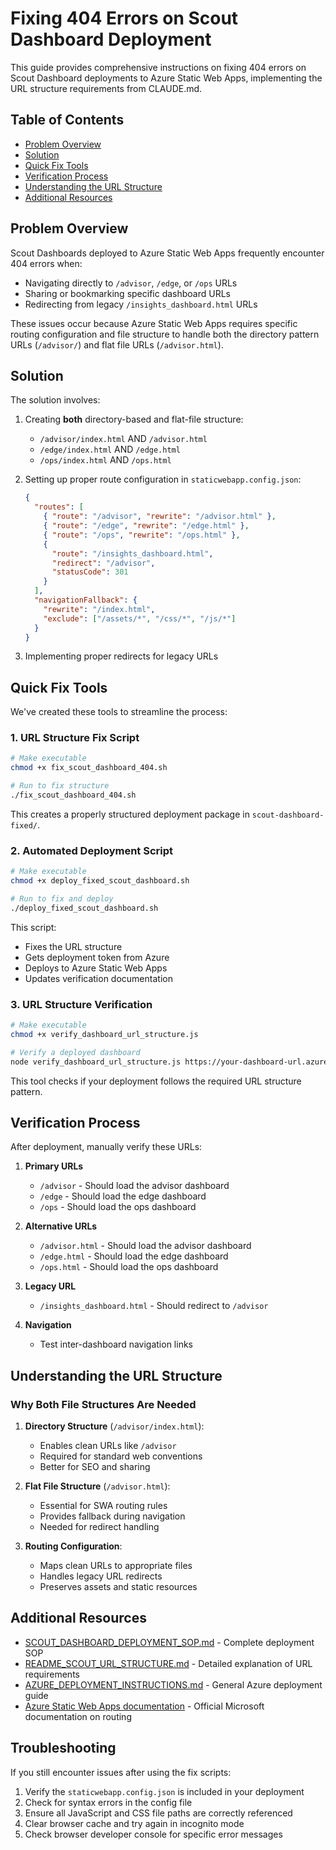 # Fixing 404 Errors on Scout Dashboard Deployment

This guide provides comprehensive instructions on fixing 404 errors on Scout Dashboard deployments to Azure Static Web Apps, implementing the URL structure requirements from CLAUDE.md.

## Table of Contents

- [Problem Overview](#problem-overview)
- [Solution](#solution)
- [Quick Fix Tools](#quick-fix-tools)
- [Verification Process](#verification-process)
- [Understanding the URL Structure](#understanding-the-url-structure)
- [Additional Resources](#additional-resources)

## Problem Overview

Scout Dashboards deployed to Azure Static Web Apps frequently encounter 404 errors when:
- Navigating directly to `/advisor`, `/edge`, or `/ops` URLs
- Sharing or bookmarking specific dashboard URLs
- Redirecting from legacy `/insights_dashboard.html` URLs

These issues occur because Azure Static Web Apps requires specific routing configuration and file structure to handle both the directory pattern URLs (`/advisor/`) and flat file URLs (`/advisor.html`).

## Solution

The solution involves:

1. Creating **both** directory-based and flat-file structure:
   - `/advisor/index.html` AND `/advisor.html`
   - `/edge/index.html` AND `/edge.html`
   - `/ops/index.html` AND `/ops.html`

2. Setting up proper route configuration in `staticwebapp.config.json`:
   ```json
   {
     "routes": [
       { "route": "/advisor", "rewrite": "/advisor.html" },
       { "route": "/edge", "rewrite": "/edge.html" },
       { "route": "/ops", "rewrite": "/ops.html" },
       {
         "route": "/insights_dashboard.html",
         "redirect": "/advisor",
         "statusCode": 301
       }
     ],
     "navigationFallback": {
       "rewrite": "/index.html",
       "exclude": ["/assets/*", "/css/*", "/js/*"]
     }
   }
   ```

3. Implementing proper redirects for legacy URLs

## Quick Fix Tools

We've created these tools to streamline the process:

### 1. URL Structure Fix Script

```bash
# Make executable
chmod +x fix_scout_dashboard_404.sh

# Run to fix structure
./fix_scout_dashboard_404.sh
```

This creates a properly structured deployment package in `scout-dashboard-fixed/`.

### 2. Automated Deployment Script

```bash
# Make executable
chmod +x deploy_fixed_scout_dashboard.sh

# Run to fix and deploy
./deploy_fixed_scout_dashboard.sh
```

This script:
- Fixes the URL structure
- Gets deployment token from Azure
- Deploys to Azure Static Web Apps
- Updates verification documentation

### 3. URL Structure Verification

```bash
# Make executable
chmod +x verify_dashboard_url_structure.js

# Verify a deployed dashboard
node verify_dashboard_url_structure.js https://your-dashboard-url.azurestaticapps.net
```

This tool checks if your deployment follows the required URL structure pattern.

## Verification Process

After deployment, manually verify these URLs:

1. **Primary URLs**
   - `/advisor` - Should load the advisor dashboard
   - `/edge` - Should load the edge dashboard
   - `/ops` - Should load the ops dashboard

2. **Alternative URLs**
   - `/advisor.html` - Should load the advisor dashboard
   - `/edge.html` - Should load the edge dashboard
   - `/ops.html` - Should load the ops dashboard

3. **Legacy URL**
   - `/insights_dashboard.html` - Should redirect to `/advisor`

4. **Navigation**
   - Test inter-dashboard navigation links

## Understanding the URL Structure

### Why Both File Structures Are Needed

1. **Directory Structure** (`/advisor/index.html`):
   - Enables clean URLs like `/advisor`
   - Required for standard web conventions
   - Better for SEO and sharing

2. **Flat File Structure** (`/advisor.html`):
   - Essential for SWA routing rules
   - Provides fallback during navigation
   - Needed for redirect handling

3. **Routing Configuration**:
   - Maps clean URLs to appropriate files
   - Handles legacy URL redirects
   - Preserves assets and static resources

## Additional Resources

- [SCOUT_DASHBOARD_DEPLOYMENT_SOP.md](./SCOUT_DASHBOARD_DEPLOYMENT_SOP.md) - Complete deployment SOP
- [README_SCOUT_URL_STRUCTURE.md](./README_SCOUT_URL_STRUCTURE.md) - Detailed explanation of URL requirements
- [AZURE_DEPLOYMENT_INSTRUCTIONS.md](./AZURE_DEPLOYMENT_INSTRUCTIONS.md) - General Azure deployment guide
- [Azure Static Web Apps documentation](https://docs.microsoft.com/en-us/azure/static-web-apps/routes) - Official Microsoft documentation on routing

## Troubleshooting

If you still encounter issues after using the fix scripts:

1. Verify the `staticwebapp.config.json` is included in your deployment
2. Check for syntax errors in the config file
3. Ensure all JavaScript and CSS file paths are correctly referenced
4. Clear browser cache and try again in incognito mode
5. Check browser developer console for specific error messages